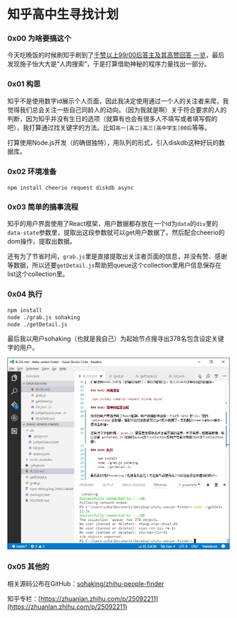 # 知乎高中生寻找计划

### 0x00 为啥要搞这个

今天吃晚饭的时候刷知乎刷到了[千赞以上99/00后答主及其高赞回答 一览](https://zhuanlan.zhihu.com/p/25082065)，最后发现施子怡大大是“人肉搜索”，于是打算借助神秘的程序力量找出一部分。

### 0x01 构思

知乎不是使用数字id展示个人页面，因此我决定使用通过一个人的关注者来爬，我觉得我们总会关注一些自己同龄人的动向。（因为我就是啊）关于符合要求的人的判断，因为知乎并没有生日的选项（就算有也会有很多人不填写或者填写假的吧），我打算通过找关键字的方法。比如`高一|高二|高三|高中学生|00后`等等。

打算使用Node.js开发（的确很独特），用队列的形式，引入diskdb这种好玩的数据库。

### 0x02 环境准备

`npm install cheerio request diskdb async`

### 0x03 简单的搞事流程

知乎的用户界面使用了React框架，用户数据都存放在一个id为`data`的`div`里的`data-state`参数里，提取出这段参数就可以get用户数据了。然后配合cheerio的dom操作，提取出数据。

还有为了节省时间，`grab.js`里是直接提取出关注者页面的信息，并没有赞、感谢等数据，所以还要`getDetail.js`帮助把queue这个collection里用户信息保存在list这个collection里。

### 0x04 执行

    npm install
    node ./grab.js sohaking
    node ./getDetail.js

最后我以用户sohaking（也就是我自己）为起始节点搜寻出378名包含设定关键字的用户。

![Result](result.png)

### 0x05 其他的

相关源码公布在GitHub：[sohaking/zhihu-people-finder](https://github.com/sohaking/zhihu-people-finder)

知乎专栏：[https://zhuanlan.zhihu.com/p/25092211](https://zhuanlan.zhihu.com/p/25092211)
